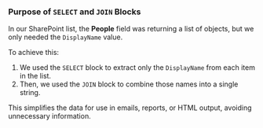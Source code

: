 ###  Purpose of `SELECT` and `JOIN` Blocks

In our SharePoint list, the **People** field was returning a list of objects, but we only needed the `DisplayName` value.

To achieve this:

1. We used the `SELECT` block to extract only the `DisplayName` from each item in the list.
2. Then, we used the `JOIN` block to combine those names into a single string.

This simplifies the data for use in emails, reports, or HTML output, avoiding unnecessary information.

